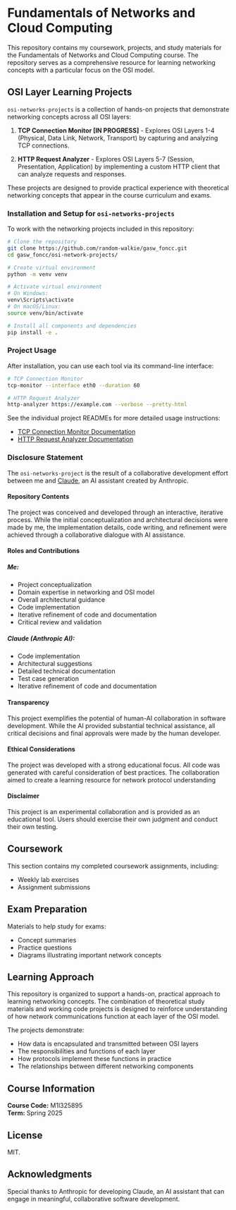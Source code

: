 # Fundamentals of Networks and Cloud Computing

This repository contains my coursework, projects, and study materials for the Fundamentals of Networks and Cloud Computing course. The repository serves as a comprehensive resource for learning networking concepts with a particular focus on the OSI model.

## OSI Layer Learning Projects
`osi-networks-projects` is a collection of hands-on projects that demonstrate networking concepts across all OSI layers:

1. **TCP Connection Monitor [IN PROGRESS]** - Explores OSI Layers 1-4 (Physical, Data Link, Network, Transport) by capturing and analyzing TCP connections.

2. **HTTP Request Analyzer** - Explores OSI Layers 5-7 (Session, Presentation, Application) by implementing a custom HTTP client that can analyze requests and responses.

These projects are designed to provide practical experience with theoretical networking concepts that appear in the course curriculum and exams.

### Installation and Setup for `osi-networks-projects`

To work with the networking projects included in this repository:

```bash
# Clone the repository
git clone https://github.com/random-walkie/gasw_foncc.git
cd gasw_foncc/osi-network-projects/

# Create virtual environment
python -m venv venv

# Activate virtual environment
# On Windows:
venv\Scripts\activate
# On macOS/Linux:
source venv/bin/activate

# Install all components and dependencies
pip install -e .
```

### Project Usage

After installation, you can use each tool via its command-line interface:

```bash
# TCP Connection Monitor
tcp-monitor --interface eth0 --duration 60

# HTTP Request Analyzer
http-analyzer https://example.com --verbose --pretty-html
```

See the individual project READMEs for more detailed usage instructions:
- [TCP Connection Monitor Documentation](tcp-connection-monitor/README.md)
- [HTTP Request Analyzer Documentation](osi-network-projects/src/http_analyzer/README.md)

### Disclosure Statement
The `osi-networks-project` is the result of a collaborative development effort between me and [Claude](https://claude.ai), an AI assistant created by Anthropic.

#### Repository Contents
The project was conceived and developed through an interactive, iterative process. While the initial conceptualization and architectural decisions were made by me, the implementation details,
code writing, and refinement were achieved through a collaborative dialogue with AI assistance.

#### Roles and Contributions

##### Me:

+ Project conceptualization
+ Domain expertise in networking and OSI model
+ Overall architectural guidance
+ Code implementation
+ Iterative refinement of code and documentation
+ Critical review and validation

##### Claude (Anthropic AI):

+ Code implementation
+ Architectural suggestions
+ Detailed technical documentation
+ Test case generation
+ Iterative refinement of code and documentation

#### Transparency
This project exemplifies the potential of human-AI collaboration in software development. While the AI provided substantial technical assistance, all critical decisions and final approvals were made by the human developer.

#### Ethical Considerations

The project was developed with a strong educational focus.
All code was generated with careful consideration of best practices.
The collaboration aimed to create a learning resource for network protocol understanding

#### Disclaimer
This project is an experimental collaboration and is provided as an educational tool. Users should exercise their own judgment and conduct their own testing.


## Coursework
This section contains my completed coursework assignments, including:
- Weekly lab exercises
- Assignment submissions

## Exam Preparation
Materials to help study for exams:
- Concept summaries
- Practice questions
- Diagrams illustrating important network concepts



## Learning Approach

This repository is organized to support a hands-on, practical approach to learning networking concepts. The combination of theoretical study materials and working code projects is designed to reinforce understanding of how network communications function at each layer of the OSI model.

The projects demonstrate:
- How data is encapsulated and transmitted between OSI layers
- The responsibilities and functions of each layer
- How protocols implement these functions in practice
- The relationships between different networking components

## Course Information

**Course Code:** M1l325895   
**Term:** Spring 2025

## License

MIT.

## Acknowledgments
Special thanks to Anthropic for developing Claude, an AI assistant that can engage in meaningful, collaborative software development.
